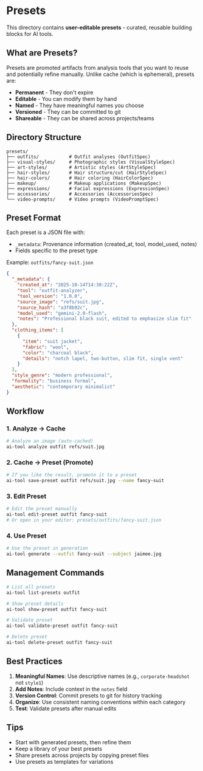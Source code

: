 # Presets

This directory contains **user-editable presets** - curated, reusable building blocks for AI tools.

## What are Presets?

Presets are promoted artifacts from analysis tools that you want to reuse and potentially refine manually. Unlike cache (which is ephemeral), presets are:

- **Permanent** - They don't expire
- **Editable** - You can modify them by hand
- **Named** - They have meaningful names you choose
- **Versioned** - They can be committed to git
- **Shareable** - They can be shared across projects/teams

## Directory Structure

```
presets/
├── outfits/           # Outfit analyses (OutfitSpec)
├── visual-styles/     # Photographic styles (VisualStyleSpec)
├── art-styles/        # Artistic styles (ArtStyleSpec)
├── hair-styles/       # Hair structure/cut (HairStyleSpec)
├── hair-colors/       # Hair coloring (HairColorSpec)
├── makeup/            # Makeup applications (MakeupSpec)
├── expressions/       # Facial expressions (ExpressionSpec)
├── accessories/       # Accessories (AccessoriesSpec)
└── video-prompts/     # Video prompts (VideoPromptSpec)
```

## Preset Format

Each preset is a JSON file with:
- `_metadata`: Provenance information (created_at, tool, model_used, notes)
- Fields specific to the preset type

Example: `outfits/fancy-suit.json`

```json
{
  "_metadata": {
    "created_at": "2025-10-14T14:30:22Z",
    "tool": "outfit-analyzer",
    "tool_version": "1.0.0",
    "source_image": "refs/suit.jpg",
    "source_hash": "a3f8b92c",
    "model_used": "gemini-2.0-flash",
    "notes": "Professional black suit, edited to emphasize slim fit"
  },
  "clothing_items": [
    {
      "item": "suit jacket",
      "fabric": "wool",
      "color": "charcoal black",
      "details": "notch lapel, two-button, slim fit, single vent"
    }
  ],
  "style_genre": "modern professional",
  "formality": "business formal",
  "aesthetic": "contemporary minimalist"
}
```

## Workflow

### 1. Analyze → Cache
```bash
# Analyze an image (auto-cached)
ai-tool analyze outfit refs/suit.jpg
```

### 2. Cache → Preset (Promote)
```bash
# If you like the result, promote it to a preset
ai-tool save-preset outfit refs/suit.jpg --name fancy-suit
```

### 3. Edit Preset
```bash
# Edit the preset manually
ai-tool edit-preset outfit fancy-suit
# Or open in your editor: presets/outfits/fancy-suit.json
```

### 4. Use Preset
```bash
# Use the preset in generation
ai-tool generate --outfit fancy-suit --subject jaimee.jpg
```

## Management Commands

```bash
# List all presets
ai-tool list-presets outfit

# Show preset details
ai-tool show-preset outfit fancy-suit

# Validate preset
ai-tool validate-preset outfit fancy-suit

# Delete preset
ai-tool delete-preset outfit fancy-suit
```

## Best Practices

1. **Meaningful Names**: Use descriptive names (e.g., `corporate-headshot` not `style1`)
2. **Add Notes**: Include context in the `notes` field
3. **Version Control**: Commit presets to git for history tracking
4. **Organize**: Use consistent naming conventions within each category
5. **Test**: Validate presets after manual edits

## Tips

- Start with generated presets, then refine them
- Keep a library of your best presets
- Share presets across projects by copying preset files
- Use presets as templates for variations
